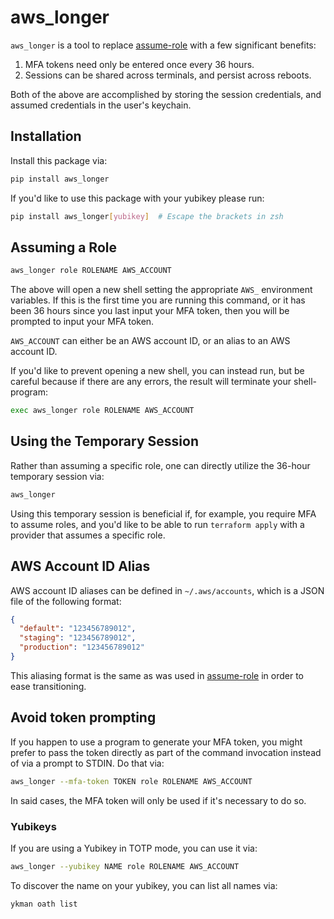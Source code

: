 # aws_longer

`aws_longer` is a tool to replace
[assume-role](https://github.com/coinbase/assume-role) with a few significant
benefits:

1) MFA tokens need only be entered once every 36 hours.
2) Sessions can be shared across terminals, and persist across reboots.

Both of the above are accomplished by storing the session credentials, and
assumed credentials in the user's keychain.

## Installation

Install this package via:

```sh
pip install aws_longer
```

If you'd like to use this package with your yubikey please run:

```sh
pip install aws_longer[yubikey]  # Escape the brackets in zsh
```

## Assuming a Role

```sh
aws_longer role ROLENAME AWS_ACCOUNT
```

The above will open a new shell setting the appropriate `AWS_` environment
variables. If this is the first time you are running this command, or it has
been 36 hours since you last input your MFA token, then you will be prompted to
input your MFA token.

`AWS_ACCOUNT` can either be an AWS account ID, or an alias to an AWS account
ID.

If you'd like to prevent opening a new shell, you can instead run, but be
careful because if there are any errors, the result will terminate your
shell-program:

```sh
exec aws_longer role ROLENAME AWS_ACCOUNT
```

## Using the Temporary Session

Rather than assuming a specific role, one can directly utilize the 36-hour
temporary session via:

```sh
aws_longer
```

Using this temporary session is beneficial if, for example, you require MFA to
assume roles, and you'd like to be able to run `terraform apply` with a
provider that assumes a specific role.


## AWS Account ID Alias

AWS account ID aliases can be defined in `~/.aws/accounts`, which is a JSON
file of the following format:

```json
{
  "default": "123456789012",
  "staging": "123456789012",
  "production": "123456789012"
}
```

This aliasing format is the same as was used in
[assume-role](https://github.com/coinbase/assume-role#account-aliasing) in
order to ease transitioning.

## Avoid token prompting

If you happen to use a program to generate your MFA token, you might prefer to
pass the token directly as part of the command invocation instead of via a
prompt to STDIN. Do that via:

```sh
aws_longer --mfa-token TOKEN role ROLENAME AWS_ACCOUNT
```

In said cases, the MFA token will only be used if it's necessary to do so.

### Yubikeys

If you are using a Yubikey in TOTP mode, you can use it via:

```sh
aws_longer --yubikey NAME role ROLENAME AWS_ACCOUNT
```

To discover the name on your yubikey, you can list all names via:

```sh
ykman oath list
```
